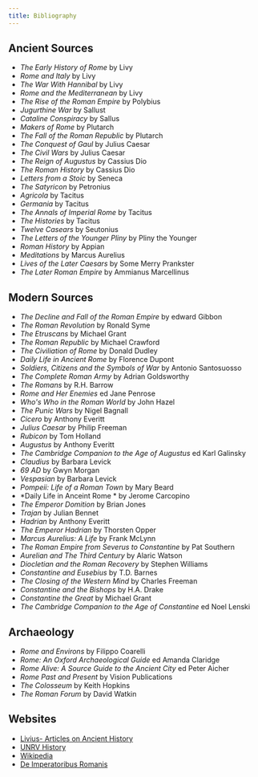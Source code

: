 ```yaml
---
title: Bibliography
---
```


## Ancient Sources

- *The Early History of Rome* by Livy
- *Rome and Italy* by Livy
- *The War With Hannibal* by Livy
- *Rome and the Mediterranean* by Livy
- *The Rise of the Roman Empire* by Polybius
- *Jugurthine War* by Sallust
- *Cataline Conspiracy* by Sallus
- *Makers of Rome* by Plutarch
- *The Fall of the Roman Republic* by Plutarch
- *The Conquest of Gaul* by Julius Caesar
- *The Civil Wars* by Julius Caesar
- *The Reign of Augustus* by Cassius Dio
- *The Roman History* by Cassius Dio
- *Letters from a Stoic* by Seneca
- *The Satyricon* by Petronius
- *Agricola* by Tacitus
- *Germania* by Tacitus
- *The Annals of Imperial Rome* by Tacitus
- *The Histories* by Tacitus
- *Twelve Casears* by Seutonius
- *The Letters of the Younger Pliny* by Pliny the Younger
- *Roman History* by Appian
- *Meditations* by Marcus Aurelius
- *Lives of the Later Caesars* by Some Merry Prankster
- *The Later Roman Empire* by Ammianus Marcellinus


## Modern Sources

- *The Decline and Fall of the Roman Empire* by edward Gibbon
- *The Roman Revolution* by Ronald Syme
- *The Etruscans* by Michael Grant
- *The Roman Republic* by Michael Crawford
- *The Civiliation of Rome* by Donald Dudley
- *Daily Life in Ancient Rome* by Florence Dupont
- *Soldiers, Citizens and the Symbols of War* by Antonio Santosuosso
- *The Complete Roman Army* by Adrian Goldsworthy
- *The Romans* by R.H. Barrow
- *Rome and Her Enemies* ed Jane Penrose
- *Who's Who in the Roman World* by John Hazel
- *The Punic Wars* by Nigel Bagnall
- *Cicero* by Anthony Everitt
- *Julius Caesar* by Philip Freeman
- *Rubicon* by Tom Holland
- *Augustus* by Anthony Everitt
- *The Cambridge Companion to the Age of Augustus* ed Karl Galinsky
- *Claudius* by Barbara Levick
- *69 AD* by Gwyn Morgan
- *Vespasian* by Barbara Levick
- *Pompeii: Life of a Roman Town* by Mary Beard
- *Daily Life in Anceint Rome * by Jerome Carcopino
- *The Emperor Domition* by Brian Jones
- *Trajan* by Julian Bennet
- *Hadrian* by Anthony Everitt
- *The Emperor Hadrian* by Thorsten Opper
- *Marcus Aurelius: A Life* by Frank McLynn
- *The Roman Empire from Severus to Constantine* by Pat Southern
- *Aurelian and The Third Century* by Alaric Watson
- *Diocletian and the Roman Recovery* by Stephen Williams
- *Constantine and Eusebius* by T.D. Barnes
- *The Closing of the Western Mind* by Charles Freeman
- *Constantine and the Bishops* by H.A. Drake
- *Constantine the Great* by Michael Grant
- *The Cambridge Companion to the Age of Constantine* ed Noel Lenski


## Archaeology

- *Rome and Environs* by Filippo Coarelli
- *Rome: An Oxford Archaeological Guide* ed Amanda Claridge
- *Rome Alive: A Source Guide to the Ancient City* ed Peter Aicher
- *Rome Past and Present* by Vision Publications
- *The Colosseum* by Keith Hopkins
- *The Roman Forum* by David Watkin


## Websites

- [Livius- Articles on Ancient History](http://livius.org)
- [UNRV History](http://www.unrv.com)
- [Wikipedia](https://www.wikipedia.org)
- [De Imperatoribus Romanis](http://roman-emperors.org/)

